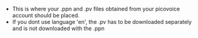 - This is where your .ppn and .pv files obtained from your picovoice account should be placed.
- If you dont use language 'en', the .pv has to be downloaded separately and is not downloaded with the .ppn

